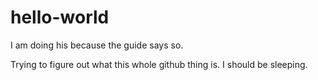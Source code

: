 # hello-world
I am doing his because the guide says so.

Trying to figure out what this whole github thing is. I should be sleeping.
